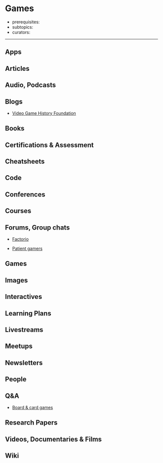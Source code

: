 # Games

- prerequisites:
- subtopics:
- curators:

------

## Apps

## Articles

## Audio, Podcasts

## Blogs

- [Video Game History Foundation](https://gamehistory.org/blog/)

## Books

## Certifications & Assessment

## Cheatsheets

## Code

## Conferences

## Courses

## Forums, Group chats

- [Factorio](https://www.reddit.com/r/factorio/)

- [Patient gamers](https://www.reddit.com/r/patientgamers/)

## Games

## Images

## Interactives

## Learning Plans

## Livestreams

## Meetups

## Newsletters

## People

## Q&A

- [Board & card games](https://boardgames.stackexchange.com)

## Research Papers

## Videos, Documentaries & Films

## Wiki
